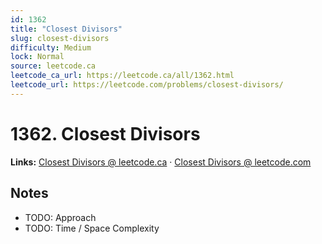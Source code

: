 ```yaml
--- 
id: 1362
title: "Closest Divisors"
slug: closest-divisors
difficulty: Medium
lock: Normal
source: leetcode.ca
leetcode_ca_url: https://leetcode.ca/all/1362.html
leetcode_url: https://leetcode.com/problems/closest-divisors/
---
```


# 1362. Closest Divisors

**Links:** [Closest Divisors @ leetcode.ca](https://leetcode.ca/all/1362.html) · [Closest Divisors @ leetcode.com](https://leetcode.com/problems/closest-divisors/)

## Notes
- TODO: Approach
- TODO: Time / Space Complexity
